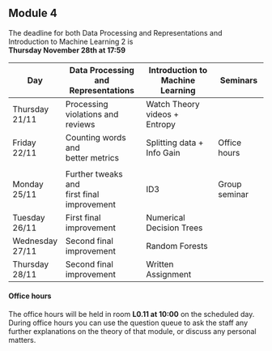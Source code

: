
## Module 4

The deadline for both Data Processing and Representations and Introduction to Machine Learning 2 is<br>**Thursday November 28th at 17:59**

| Day                | Data Processing<br>and Representations | Introduction to<br>Machine Learning | Seminars          |
| ------------------ | ---------------------------- | ----------------------------------- | --------------------------- |
| Thursday<br>21/11  | Processing violations and<br>reviews | Watch Theory videos + Entropy |                           |
| Friday<br>22/11    | Counting words and<br>better metrics | Splitting data + Info Gain  | Office hours                |
|                    |                                      |                             |                             |
| Monday<br>25/11    | Further tweaks and<br>first final improvement | ID3                     | Group seminar               |
| Tuesday<br>26/11   | First final improvement      | Numerical Decision Trees            |                             |
| Wednesday<br>27/11 | Second final improvement     | Random Forests                      |                             |
| Thursday<br>28/11  | Second final improvement     | Written Assignment                  |                             |



#### Office hours

The office hours will be held in room **L0.11 at 10:00** on the scheduled day. During office hours you can use the question queue to ask the staff any further explanations on the theory of that module, or discuss any personal matters.

